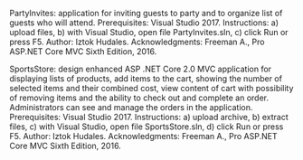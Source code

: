 PartyInvites: application for inviting guests to party and to organize list of guests who will attend.
Prerequisites: Visual Studio 2017.
Instructions: a) upload files, b) with Visual Studio, open file PartyInvites.sln, c) click Run or press F5.
Author: Iztok Hudales.
Acknowledgments: Freeman A., Pro ASP.NET Core MVC Sixth Edition, 2016.

SportsStore: design enhanced ASP .NET Core 2.0 MVC application for displaying lists of products, add items to the cart, showing the number of selected items and their combined cost, view content of cart with possibility of removing items and the ability to check out and complete an order. Administrators can see and manage the orders in the application.
Prerequisites: Visual Studio 2017.
Instructions: a) upload archive, b) extract files, c) with Visual Studio, open file SportsStore.sln, d) click Run or press F5.
Author: Iztok Hudales.
Acknowledgments: Freeman A., Pro ASP.NET Core MVC Sixth Edition, 2016.
